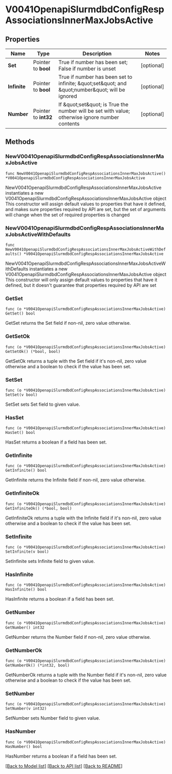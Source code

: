 # V0041OpenapiSlurmdbdConfigRespAssociationsInnerMaxJobsActive

## Properties

Name | Type | Description | Notes
------------ | ------------- | ------------- | -------------
**Set** | Pointer to **bool** | True if number has been set; False if number is unset | [optional] 
**Infinite** | Pointer to **bool** | True if number has been set to infinite; \&quot;set\&quot; and \&quot;number\&quot; will be ignored | [optional] 
**Number** | Pointer to **int32** | If \&quot;set\&quot; is True the number will be set with value; otherwise ignore number contents | [optional] 

## Methods

### NewV0041OpenapiSlurmdbdConfigRespAssociationsInnerMaxJobsActive

`func NewV0041OpenapiSlurmdbdConfigRespAssociationsInnerMaxJobsActive() *V0041OpenapiSlurmdbdConfigRespAssociationsInnerMaxJobsActive`

NewV0041OpenapiSlurmdbdConfigRespAssociationsInnerMaxJobsActive instantiates a new V0041OpenapiSlurmdbdConfigRespAssociationsInnerMaxJobsActive object
This constructor will assign default values to properties that have it defined,
and makes sure properties required by API are set, but the set of arguments
will change when the set of required properties is changed

### NewV0041OpenapiSlurmdbdConfigRespAssociationsInnerMaxJobsActiveWithDefaults

`func NewV0041OpenapiSlurmdbdConfigRespAssociationsInnerMaxJobsActiveWithDefaults() *V0041OpenapiSlurmdbdConfigRespAssociationsInnerMaxJobsActive`

NewV0041OpenapiSlurmdbdConfigRespAssociationsInnerMaxJobsActiveWithDefaults instantiates a new V0041OpenapiSlurmdbdConfigRespAssociationsInnerMaxJobsActive object
This constructor will only assign default values to properties that have it defined,
but it doesn't guarantee that properties required by API are set

### GetSet

`func (o *V0041OpenapiSlurmdbdConfigRespAssociationsInnerMaxJobsActive) GetSet() bool`

GetSet returns the Set field if non-nil, zero value otherwise.

### GetSetOk

`func (o *V0041OpenapiSlurmdbdConfigRespAssociationsInnerMaxJobsActive) GetSetOk() (*bool, bool)`

GetSetOk returns a tuple with the Set field if it's non-nil, zero value otherwise
and a boolean to check if the value has been set.

### SetSet

`func (o *V0041OpenapiSlurmdbdConfigRespAssociationsInnerMaxJobsActive) SetSet(v bool)`

SetSet sets Set field to given value.

### HasSet

`func (o *V0041OpenapiSlurmdbdConfigRespAssociationsInnerMaxJobsActive) HasSet() bool`

HasSet returns a boolean if a field has been set.

### GetInfinite

`func (o *V0041OpenapiSlurmdbdConfigRespAssociationsInnerMaxJobsActive) GetInfinite() bool`

GetInfinite returns the Infinite field if non-nil, zero value otherwise.

### GetInfiniteOk

`func (o *V0041OpenapiSlurmdbdConfigRespAssociationsInnerMaxJobsActive) GetInfiniteOk() (*bool, bool)`

GetInfiniteOk returns a tuple with the Infinite field if it's non-nil, zero value otherwise
and a boolean to check if the value has been set.

### SetInfinite

`func (o *V0041OpenapiSlurmdbdConfigRespAssociationsInnerMaxJobsActive) SetInfinite(v bool)`

SetInfinite sets Infinite field to given value.

### HasInfinite

`func (o *V0041OpenapiSlurmdbdConfigRespAssociationsInnerMaxJobsActive) HasInfinite() bool`

HasInfinite returns a boolean if a field has been set.

### GetNumber

`func (o *V0041OpenapiSlurmdbdConfigRespAssociationsInnerMaxJobsActive) GetNumber() int32`

GetNumber returns the Number field if non-nil, zero value otherwise.

### GetNumberOk

`func (o *V0041OpenapiSlurmdbdConfigRespAssociationsInnerMaxJobsActive) GetNumberOk() (*int32, bool)`

GetNumberOk returns a tuple with the Number field if it's non-nil, zero value otherwise
and a boolean to check if the value has been set.

### SetNumber

`func (o *V0041OpenapiSlurmdbdConfigRespAssociationsInnerMaxJobsActive) SetNumber(v int32)`

SetNumber sets Number field to given value.

### HasNumber

`func (o *V0041OpenapiSlurmdbdConfigRespAssociationsInnerMaxJobsActive) HasNumber() bool`

HasNumber returns a boolean if a field has been set.


[[Back to Model list]](../README.md#documentation-for-models) [[Back to API list]](../README.md#documentation-for-api-endpoints) [[Back to README]](../README.md)


